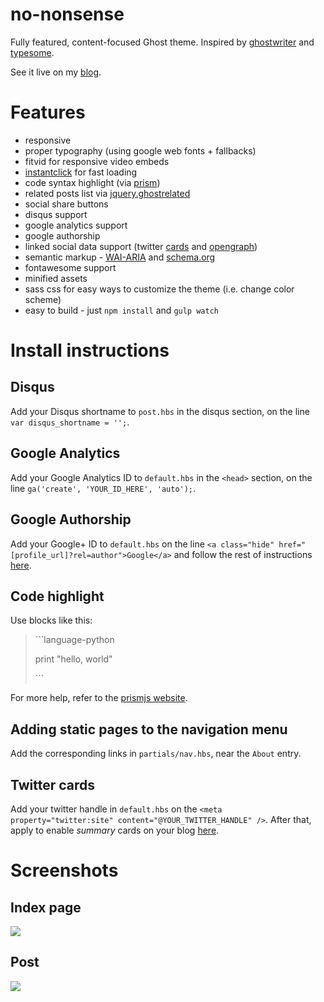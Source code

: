 no-nonsense
===========

Fully featured, content-focused Ghost theme. Inspired by [ghostwriter](https://github.com/roryg/ghostwriter) and [typesome](http://typesome.golem.io/features-list/).

See it live on my [blog](http://www.mihneadb.net).

# Features

- responsive
- proper typography (using google web fonts + fallbacks)
- fitvid for responsive video embeds
- [instantclick](http://instantclick.io/) for fast loading
- code syntax highlight (via [prism](http://prismjs.com/))
- related posts list via [jquery.ghostrelated](https://github.com/danecando/jquery.ghostrelated)
- social share buttons
- disqus support
- google analytics support
- google authorship
- linked social data support (twitter [cards](https://dev.twitter.com/docs/cards) and [opengraph](http://ogp.me/))
- semantic markup - [WAI-ARIA](http://www.w3.org/WAI/intro/aria) and [schema.org](http://www.schema.org/)
- fontawesome support
- minified assets
- sass css for easy ways to customize the theme (i.e. change color scheme)
- easy to build - just `npm install` and `gulp watch`



# Install instructions

## Disqus
Add your Disqus shortname to `post.hbs` in the disqus section, on the line `var disqus_shortname = '';`.

## Google Analytics
Add your Google Analytics ID to `default.hbs` in the `<head>` section, on the line `ga('create', 'YOUR_ID_HERE', 'auto');`.

## Google Authorship
Add your Google+ ID to `default.hbs` on the line `<a class="hide" href="[profile_url]?rel=author">Google</a>` and
follow the rest of instructions [here](https://support.google.com/webmasters/answer/1408986?expand=option2).

## Code highlight
Use blocks like this:

<blockquote>
<p>
```language-python
</p><p>
print "hello, world"
</p><p>
```
</p>
</blockquote>

For more help, refer to the [prismjs website](http://prismjs.com).

## Adding static pages to the navigation menu
Add the corresponding links in `partials/nav.hbs`, near the `About` entry.

## Twitter cards
Add your twitter handle in `default.hbs` on the `<meta property="twitter:site" content="@YOUR_TWITTER_HANDLE" />`.
After that, apply to enable *summary* cards on your blog [here](https://dev.twitter.com/docs/cards/validation/validator).


# Screenshots

## Index page
![](http://data.mihneadb.net/no-nonsense/index.png)

## Post
![](http://data.mihneadb.net/no-nonsense/post.png)
